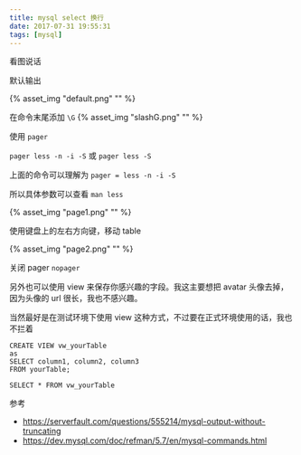 ```yaml
---
title: mysql select 换行
date: 2017-07-31 19:55:31
tags: [mysql]
---
```




看图说话

默认输出

{% asset_img "default.png" "" %}

<!--more-->


在命令末尾添加 `\G`
{% asset_img "slashG.png" "" %}

使用 `pager`


`pager less -n -i -S` 或 `pager less -S`


上面的命令可以理解为 `pager = less -n -i -S`

所以具体参数可以查看 `man less`

{% asset_img "page1.png" "" %}

使用键盘上的左右方向键，移动 table

{% asset_img "page2.png" "" %}

关闭 pager `nopager`


另外也可以使用 view 来保存你感兴趣的字段。我这主要想把 avatar 头像去掉，因为头像的 url 很长，我也不感兴趣。

当然最好是在测试环境下使用 view 这种方式，不过要在正式环境使用的话，我也不拦着

```
CREATE VIEW vw_yourTable
as  
SELECT column1, column2, column3
FROM yourTable;

SELECT * FROM vw_yourTable
```

参考

* <https://serverfault.com/questions/555214/mysql-output-without-truncating>
* <https://dev.mysql.com/doc/refman/5.7/en/mysql-commands.html>